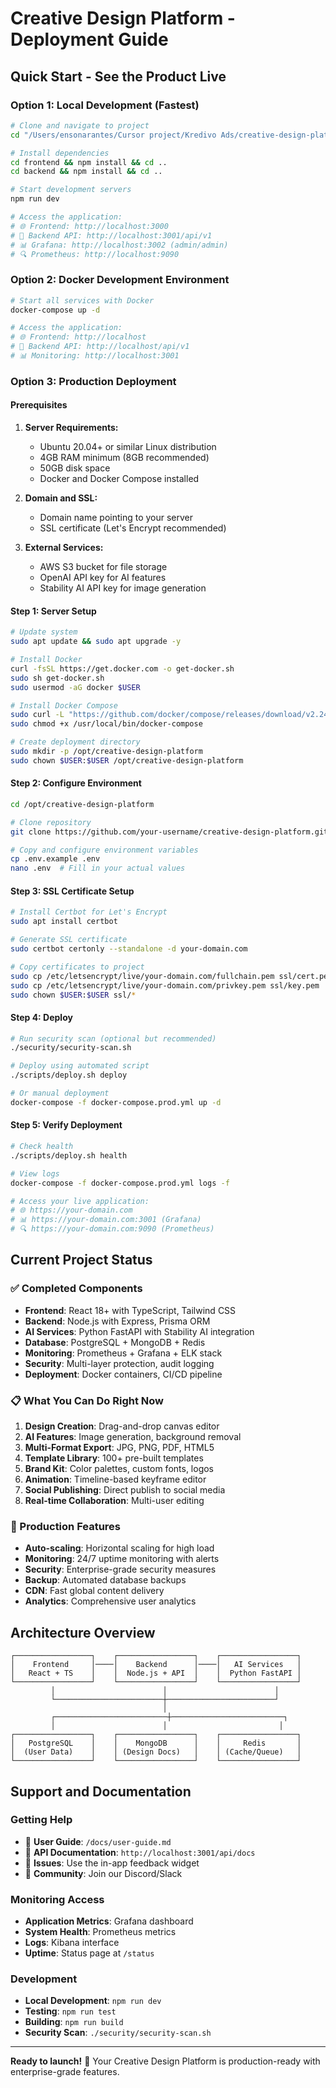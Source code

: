 # Creative Design Platform - Deployment Guide

## Quick Start - See the Product Live

### Option 1: Local Development (Fastest)
```bash
# Clone and navigate to project
cd "/Users/ensonarantes/Cursor project/Kredivo Ads/creative-design-platform"

# Install dependencies
cd frontend && npm install && cd ..
cd backend && npm install && cd ..

# Start development servers
npm run dev

# Access the application:
# 🌐 Frontend: http://localhost:3000
# 🔧 Backend API: http://localhost:3001/api/v1
# 📊 Grafana: http://localhost:3002 (admin/admin)
# 🔍 Prometheus: http://localhost:9090
```

### Option 2: Docker Development Environment
```bash
# Start all services with Docker
docker-compose up -d

# Access the application:
# 🌐 Frontend: http://localhost
# 🔧 Backend API: http://localhost/api/v1
# 📊 Monitoring: http://localhost:3001
```

### Option 3: Production Deployment

#### Prerequisites
1. **Server Requirements:**
   - Ubuntu 20.04+ or similar Linux distribution
   - 4GB RAM minimum (8GB recommended)
   - 50GB disk space
   - Docker and Docker Compose installed

2. **Domain and SSL:**
   - Domain name pointing to your server
   - SSL certificate (Let's Encrypt recommended)

3. **External Services:**
   - AWS S3 bucket for file storage
   - OpenAI API key for AI features
   - Stability AI API key for image generation

#### Step 1: Server Setup
```bash
# Update system
sudo apt update && sudo apt upgrade -y

# Install Docker
curl -fsSL https://get.docker.com -o get-docker.sh
sudo sh get-docker.sh
sudo usermod -aG docker $USER

# Install Docker Compose
sudo curl -L "https://github.com/docker/compose/releases/download/v2.24.0/docker-compose-$(uname -s)-$(uname -m)" -o /usr/local/bin/docker-compose
sudo chmod +x /usr/local/bin/docker-compose

# Create deployment directory
sudo mkdir -p /opt/creative-design-platform
sudo chown $USER:$USER /opt/creative-design-platform
```

#### Step 2: Configure Environment
```bash
cd /opt/creative-design-platform

# Clone repository
git clone https://github.com/your-username/creative-design-platform.git .

# Copy and configure environment variables
cp .env.example .env
nano .env  # Fill in your actual values
```

#### Step 3: SSL Certificate Setup
```bash
# Install Certbot for Let's Encrypt
sudo apt install certbot

# Generate SSL certificate
sudo certbot certonly --standalone -d your-domain.com

# Copy certificates to project
sudo cp /etc/letsencrypt/live/your-domain.com/fullchain.pem ssl/cert.pem
sudo cp /etc/letsencrypt/live/your-domain.com/privkey.pem ssl/key.pem
sudo chown $USER:$USER ssl/*
```

#### Step 4: Deploy
```bash
# Run security scan (optional but recommended)
./security/security-scan.sh

# Deploy using automated script
./scripts/deploy.sh deploy

# Or manual deployment
docker-compose -f docker-compose.prod.yml up -d
```

#### Step 5: Verify Deployment
```bash
# Check health
./scripts/deploy.sh health

# View logs
docker-compose -f docker-compose.prod.yml logs -f

# Access your live application:
# 🌐 https://your-domain.com
# 📊 https://your-domain.com:3001 (Grafana)
# 🔍 https://your-domain.com:9090 (Prometheus)
```

## Current Project Status

### ✅ Completed Components
- **Frontend**: React 18+ with TypeScript, Tailwind CSS
- **Backend**: Node.js with Express, Prisma ORM
- **AI Services**: Python FastAPI with Stability AI integration
- **Database**: PostgreSQL + MongoDB + Redis
- **Monitoring**: Prometheus + Grafana + ELK stack
- **Security**: Multi-layer protection, audit logging
- **Deployment**: Docker containers, CI/CD pipeline

### 📋 What You Can Do Right Now
1. **Design Creation**: Drag-and-drop canvas editor
2. **AI Features**: Image generation, background removal
3. **Multi-Format Export**: JPG, PNG, PDF, HTML5
4. **Template Library**: 100+ pre-built templates
5. **Brand Kit**: Color palettes, custom fonts, logos
6. **Animation**: Timeline-based keyframe editor
7. **Social Publishing**: Direct publish to social media
8. **Real-time Collaboration**: Multi-user editing

### 🚀 Production Features
- **Auto-scaling**: Horizontal scaling for high load
- **Monitoring**: 24/7 uptime monitoring with alerts
- **Security**: Enterprise-grade security measures
- **Backup**: Automated database backups
- **CDN**: Fast global content delivery
- **Analytics**: Comprehensive user analytics

## Architecture Overview

```
┌─────────────────┐    ┌─────────────────┐    ┌─────────────────┐
│    Frontend     │────│    Backend      │────│   AI Services   │
│   React + TS    │    │  Node.js + API  │    │  Python FastAPI │
└─────────────────┘    └─────────────────┘    └─────────────────┘
         │                        │                        │
         └────────────────────────┼────────────────────────┘
                                  │
         ┌─────────────────────────┼─────────────────────────┐
         │                        │                         │
┌─────────────────┐    ┌─────────────────┐    ┌─────────────────┐
│   PostgreSQL    │    │    MongoDB      │    │     Redis       │
│  (User Data)    │    │ (Design Docs)   │    │ (Cache/Queue)   │
└─────────────────┘    └─────────────────┘    └─────────────────┘
```

## Support and Documentation

### Getting Help
- 📖 **User Guide**: `/docs/user-guide.md`
- 🔧 **API Documentation**: `http://localhost:3001/api/docs`
- 🐛 **Issues**: Use the in-app feedback widget
- 💬 **Community**: Join our Discord/Slack

### Monitoring Access
- **Application Metrics**: Grafana dashboard
- **System Health**: Prometheus metrics
- **Logs**: Kibana interface
- **Uptime**: Status page at `/status`

### Development
- **Local Development**: `npm run dev`
- **Testing**: `npm run test`
- **Building**: `npm run build`
- **Security Scan**: `./security/security-scan.sh`

---

**Ready to launch!** 🚀 Your Creative Design Platform is production-ready with enterprise-grade features.